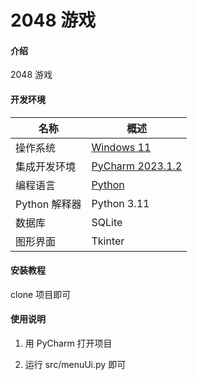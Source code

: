 # 2048 游戏

#### 介绍

2048 游戏

#### 开发环境

| 名称          | 概述                                                         |
| ------------- | ------------------------------------------------------------ |
| 操作系统      | [Windows 11](https://www.microsoft.com/zh-cn/software-download/windows11) |
| 集成开发环境  | [PyCharm 2023.1.2](https://www.jetbrains.com/pycharm/)       |
| 编程语言      | [Python](https://www.python.org/)                            |
| Python 解释器 | Python 3.11                                                  |
| 数据库        | SQLite                                                       |
| 图形界面      | Tkinter                                                      |

#### 安装教程

clone 项目即可

#### 使用说明

1.  用 PyCharm 打开项目

2.  运行 src/menuUi.py 即可